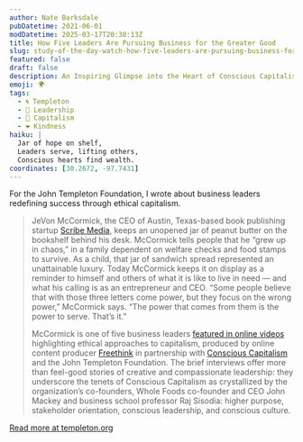 ```yaml
---
author: Nate Barksdale
pubDatetime: 2021-06-01
modDatetime: 2025-03-17T20:38:13Z
title: How Five Leaders Are Pursuing Business for the Greater Good
slug: study-of-the-day-watch-how-five-leaders-are-pursuing-business-for-the-greater-good
featured: false
draft: false
description: An Inspiring Glimpse into the Heart of Conscious Capitalism
emoji: 🌍
tags:
  - 🌀 Templeton
  - 💼 Leadership
  - 💼 Capitalism
  - ❤️ Kindness
haiku: |
  Jar of hope on shelf,  
  Leaders serve, lifting others,  
  Conscious hearts find wealth.
coordinates: [30.2672, -97.7431]
---
```


For the John Templeton Foundation, I wrote about business leaders redefining success through ethical capitalism.

> JeVon McCormick, the CEO of Austin, Texas-based book publishing startup [Scribe Media](https://scribemedia.com), keeps an unopened jar of peanut butter on the bookshelf behind his desk. McCormick tells people that he “grew up in chaos,” in a family dependent on welfare checks and food stamps to survive. As a child, that jar of sandwich spread represented an unattainable luxury. Today McCormick keeps it on display as a reminder to himself and others of what it is like to live in need — and what his calling is as an entrepreneur and CEO. “Some people believe that with those three letters come power, but they focus on the wrong power,” McCormick says. “The power that comes from them is the power to serve. That’s it.”
>
> McCormick is one of five business leaders [featured in online videos](https://www.freethink.com/videos/empathy-in-the-workplace) highlighting ethical approaches to capitalism, produced by online content producer [Freethink](https://www.freethink.com) in partnership with [Conscious Capitalism](https://www.consciouscapitalism.org) and the John Templeton Foundation. The brief interviews offer more than feel-good stories of creative and compassionate leadership: they underscore the tenets of Conscious Capitalism as crystallized by the organization’s co-founders, Whole Foods co-founder and CEO John Mackey and business school professor Raj Sisodia: higher purpose, stakeholder orientation, conscious leadership, and conscious culture.

[Read more at templeton.org](https://www.templeton.org/news/how-five-leaders-are-pursuing-business-for-the-greater-good)

